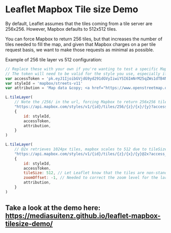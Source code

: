 # Leaflet Mapbox Tile size Demo

By default, Leaflet assumes that the tiles coming from a tile server are 256x256. However, Mapbox defaults to 512x512 tiles.

You can force Mapbox to return 256 tiles, but that increases the number of tiles needed to fill the map, and given that Mapbox charges on a per tile request basis, we want to make those requests as minimal as possible.

Example of 256 tile layer vs 512 configuration:
```js
// Replace these with your own if you're wanting to test a specific Mapbox style
// The token will need to be valid for the style you use, especially if it's a private style
var accessToken = 'pk.eyJ1IjoibGVjdG9yd291dGVyIiwiYSI6ImNrM25qZWs1dTB4NHgza240bW0zOG1qZngifQ.1uF5JjJA8l5SpTW3NVQJJQ'
var styleId = 'mapbox/streets-v11'
var attribution = 'Map data &copy; <a href="https://www.openstreetmap.org/copyright">OpenStreetMap</a> contributors, Imagery © <a href="https://www.mapbox.com/">Mapbox</a>'

L.tileLayer(
    // Note the /256/ in the url, forcing Mapbox to return 256x256 tiles
    "https://api.mapbox.com/styles/v1/{id}/tiles/256/{z}/{x}/{y}?access_token={accessToken}",
    {
        id: styleId,
        accessToken,
        attribution,
    }
)

L.tileLayer(
    // @2x retrieves 1024px tiles, mapbox scales to 512 due to tileSize
    "https://api.mapbox.com/styles/v1/{id}/tiles/{z}/{x}/{y}@2x?access_token={accessToken}",
    {
        id: styleId,
        accessToken,
        tileSize: 512, // Let Leaflet know that the tiles are non-standard size
        zoomOffset: -1, // Needed to correct the zoom level for the larger tiles
        attribution,
    }
)
```

## Take a look at the demo here: https://mediasuitenz.github.io/leaflet-mapbox-tilesize-demo/
